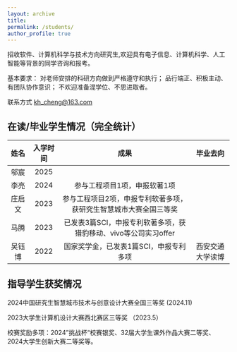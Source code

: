 ```yaml
---
layout: archive
title: 
permalink: /students/
author_profile: true
---
```


招收软件、计算机科学与技术方向研究生,欢迎具有电子信息、计算机科学、人工智能等背景的同学咨询和报考。

[//]: # (满足如下要求之一者优先考虑：)

[//]: # (具有良好的计算机编程基础；)

[//]: # (具有良好的英语水平；)

[//]: # (参加过数学类竞赛、程序设计大赛，并取得较好成绩者。)
基本要求：
对老师安排的科研方向做到严格遵守和执行；
品行端正、积极主动、有团队协作意识；
不欢迎准备混学位、不思进取者。

联系方式 [kh_cheng@163.com](kh_cheng@163.com)

## 在读/毕业学生情况（完全统计）


| 姓名  | 入学时间 |                 成果                  | 毕业去向 |
|:---:|:----:|:-----------------------------------:|:----------------:|
| 邬宸  | 2025 |                       | 
| 李亮  | 2024 |           参与工程项目1项，申报软著1项           | |
| 庄启文 | 2023 |  参与工程项目2项，申报专利软著多项，获研究生智慧城市大赛全国三等奖  | |
| 马腾  | 2023 | 已发表3篇SCI，申报专利软著多项，获猎豹移动、vivo等公司实习offer | |
| 吴钰博 | 2022 |  国家奖学金，已发表1篇SCI，申报专利多项  |西安交通大学读博 |




## 指导学生获奖情况

2024中国研究生智慧城市技术与创意设计大赛全国三等奖 (2024.11)

2023大学生计算机设计大赛西北赛区三等奖 （2023.5）

校赛奖励多项：2024”挑战杯“校赛银奖、32届大学生课外作品大赛二等奖、2024大学生创新大赛二等奖等。

